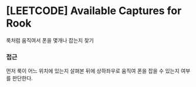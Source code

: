 # [LEETCODE] Available Captures for Rook

룩처럼 움직여서 폰을 몇개나 잡는지 찾기

### 접근

먼저 룩이 어느 위치에 있는지 살펴본 뒤에 상하좌우로 움직여 폰을 잡을 수 있는지 여부를 판단한다.

